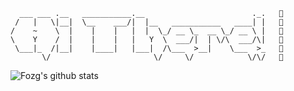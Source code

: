 ```
  ___ ___ .__   ___________.__                        ._.   👋
 /   |   \|__|  \__    ___/|  |__   ___________   ____| |   👋
/    ~    \  |    |    |   |  |  \_/ __ \_  __ \_/ __ \ |   👋
\    Y    /  |    |    |   |   Y  \  ___/|  | \/\  ___/\|   👋
 \___|_  /|__|    |____|   |___|  /\___  >__|    \___  >_   👋
       \/                       \/     \/            \/\/   👋                                                                     
```

![Fozg's github stats](https://github-readme-stats.vercel.app/api?username=fozg&show_icons=true&theme=dracula)
